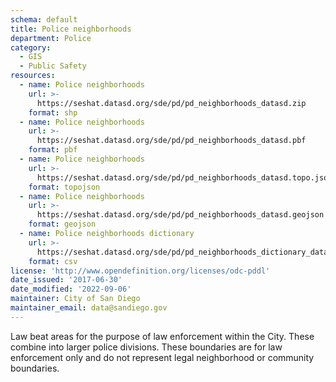 ```yaml
---
schema: default
title: Police neighborhoods
department: Police
category:
  - GIS
  - Public Safety
resources:
  - name: Police neighborhoods
    url: >-
      https://seshat.datasd.org/sde/pd/pd_neighborhoods_datasd.zip
    format: shp
  - name: Police neighborhoods
    url: >-
      https://seshat.datasd.org/sde/pd/pd_neighborhoods_datasd.pbf
    format: pbf
  - name: Police neighborhoods
    url: >-
      https://seshat.datasd.org/sde/pd/pd_neighborhoods_datasd.topo.json
    format: topojson
  - name: Police neighborhoods
    url: >-
      https://seshat.datasd.org/sde/pd/pd_neighborhoods_datasd.geojson
    format: geojson
  - name: Police neighborhoods dictionary
    url: >-
      https://seshat.datasd.org/sde/pd/pd_neighborhoods_dictionary_datasd.csv
    format: csv
license: 'http://www.opendefinition.org/licenses/odc-pddl'
date_issued: '2017-06-30'
date_modified: '2022-09-06'
maintainer: City of San Diego
maintainer_email: data@sandiego.gov
---
```

Law beat areas for the purpose of law enforcement within the City. These combine into larger police divisions. These boundaries are for law enforcement only and do not represent legal neighborhood or community boundaries.
<!--more-->
